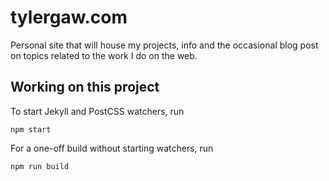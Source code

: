 # tylergaw.com

Personal site that will house my projects, info and the occasional blog post on
topics related to the work I do on the web.

## Working on this project

To start Jekyll and PostCSS watchers, run

```
npm start
```

For a one-off build without starting watchers, run

```
npm run build
```
